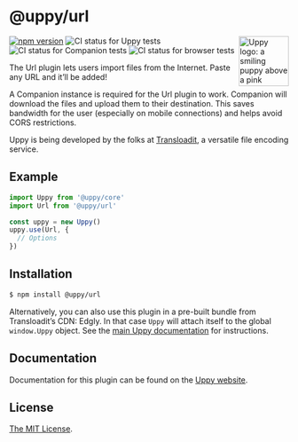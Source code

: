 # @uppy/url

<img src="https://uppy.io/img/logo.svg" width="90" alt="Uppy logo: a smiling puppy above a pink upwards arrow" align="right">

[![npm version](https://img.shields.io/npm/v/@uppy/url.svg?style=flat-square)](https://www.npmjs.com/package/@uppy/url)
![CI status for Uppy tests](https://github.com/transloadit/uppy/workflows/Tests/badge.svg)
![CI status for Companion tests](https://github.com/transloadit/uppy/workflows/Companion/badge.svg)
![CI status for browser tests](https://github.com/transloadit/uppy/workflows/End-to-end%20tests/badge.svg)

The Url plugin lets users import files from the Internet. Paste any URL and it’ll be added!

A Companion instance is required for the Url plugin to work. Companion will download the files and upload them to their destination. This saves bandwidth for the user (especially on mobile connections) and helps avoid CORS restrictions.

Uppy is being developed by the folks at [Transloadit](https://transloadit.com), a versatile file encoding service.

## Example

```js
import Uppy from '@uppy/core'
import Url from '@uppy/url'

const uppy = new Uppy()
uppy.use(Url, {
  // Options
})
```

## Installation

```bash
$ npm install @uppy/url
```

Alternatively, you can also use this plugin in a pre-built bundle from Transloadit’s CDN: Edgly. In that case `Uppy` will attach itself to the global `window.Uppy` object. See the [main Uppy documentation](https://uppy.io/docs/#Installation) for instructions.

## Documentation

Documentation for this plugin can be found on the [Uppy website](https://uppy.io/docs/url).

## License

[The MIT License](./LICENSE).
